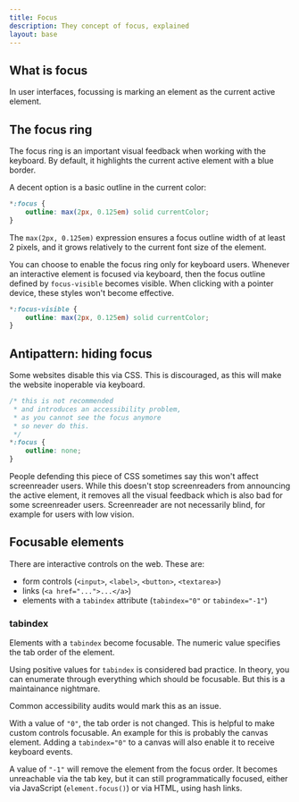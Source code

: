 ```yaml
---
title: Focus
description: They concept of focus, explained
layout: base
---
```

## What is focus

In user interfaces, focussing is marking an element as the current
active element.

## The focus ring

The focus ring is an important visual feedback when working with the keyboard.
By default, it highlights the current active element with a blue border.

A decent option is a basic outline in the current color:

```css
*:focus {
    outline: max(2px, 0.125em) solid currentColor;
}
```

The `max(2px, 0.125em)` expression ensures a focus outline width of at least
2 pixels, and it grows relatively to the current font size of the element.

You can choose to enable the focus ring only for keyboard users.
Whenever an interactive element is focused via keyboard, then the
focus outline defined by `focus-visible` becomes visible.
When clicking with a pointer device, these styles won't become
effective.

```css
*:focus-visible {
    outline: max(2px, 0.125em) solid currentColor;
}
```

## Antipattern: hiding focus

Some websites disable this via CSS.
This is discouraged, as this will make the
website inoperable via keyboard.

```css
/* this is not recommended
 * and introduces an accessibility problem, 
 * as you cannot see the focus anymore
 * so never do this.
 */
*:focus { 
    outline: none; 
}
```

People defending this piece of CSS sometimes say this
won't affect screenreader users. While this doesn't
stop screenreaders from announcing the active element,
it removes all the visual feedback which is also
bad for some screenreader users. Screenreader are
not necessarily blind, for example for users with low
vision.

## Focusable elements

There are interactive controls on the web. These are:

- form controls (`<input>`, `<label>`, `<button>`, `<textarea>`)
- links (`<a href="...">...</a>`)
- elements with a `tabindex` attribute (`tabindex="0"` or `tabindex="-1"`)

### tabindex

Elements with a `tabindex` become focusable. The numeric value specifies the
tab order of the element.

Using positive values for `tabindex` is considered bad practice. In theory,
you can enumerate through everything which should be focusable.
But this is a maintainance nightmare.

Common accessibility audits would mark this as an issue.

With a value of `"0"`, the tab order is not changed. This is helpful to
make custom controls focusable. An example for this is probably the canvas
element. Adding a `tabindex="0"` to a canvas will also enable it to receive
keyboard events.

A value of `"-1"` will remove the element from the focus order. It becomes
unreachable via the tab key, but it can still programmatically focused,
either via JavaScript (`element.focus()`) or via HTML, using hash links.
